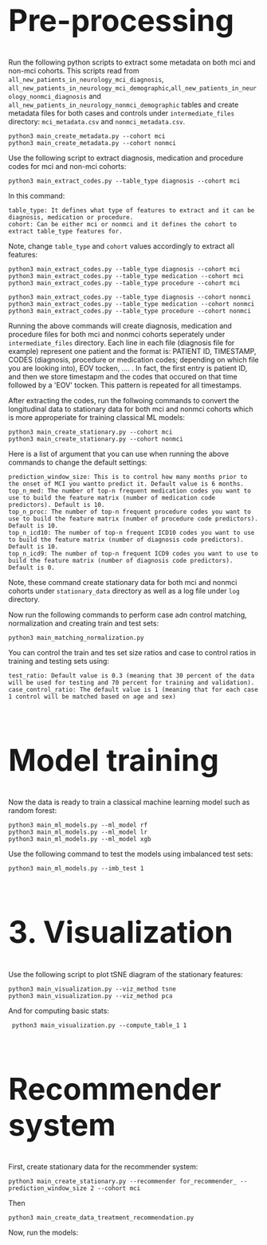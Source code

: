 
<h1 style="font-size:60px;">Pre-processing</h1>

Run the following python scripts to extract some metadata on both mci and non-mci cohorts. This scripts read from ```all_new_patients_in_neurology_mci_diagnosis```, ```all_new_patients_in_neurology_mci_demographic```,```all_new_patients_in_neurology_nonmci_diagnosis``` and  ```all_new_patients_in_neurology_nonmci_demographic``` tables and create metadata files for both cases and controls under ```intermediate_files``` directory: ```mci_metadata.csv``` and ```nonmci_metadata.csv```.

```
python3 main_create_metadata.py --cohort mci
python3 main_create_metadata.py --cohort nonmci
```
Use the following script to extract diagnosis, medication and procedure codes for mci and non-mci cohorts:
```
python3 main_extract_codes.py --table_type diagnosis --cohort mci
```
In this command:
```
table_type: It defines what type of features to extract and it can be diagnosis, medication or procedure. 
cohort: Can be either mci or nonmci and it defines the cohort to extract table_type features for.
```
Note, change ```table_type``` and ```cohort``` values accordingly to extract all features:
```
python3 main_extract_codes.py --table_type diagnosis --cohort mci
python3 main_extract_codes.py --table_type medication --cohort mci
python3 main_extract_codes.py --table_type procedure --cohort mci

python3 main_extract_codes.py --table_type diagnosis --cohort nonmci
python3 main_extract_codes.py --table_type medication --cohort nonmci
python3 main_extract_codes.py --table_type procedure --cohort nonmci

```
Running the above commands will create diagnosis, medication and procedure files for both mci and nonmci cohorts seperately under ```intermediate_files``` directory. Each line in each file (diagnosis file for example) represent one patient and the format is: PATIENT ID, TIMESTAMP, CODES (diagnosis, procedure or medication codes; depending on which file you are looking into), EOV tocken, .... . In fact, the first entry is patient ID, and then we store timestapm and the codes that occured on that time followed by a 'EOV' tocken. This pattern is repeated for all timestamps. 

After extracting the codes, run the follwoing commands to convert the longitudinal data to stationary data for both mci and nonmci cohorts which is more approperiate for training classical ML models:
```
python3 main_create_stationary.py --cohort mci
python3 main_create_stationary.py --cohort nonmci
```
Here is a list of argument that you can use when running the above commands to change the default settings:
```
prediction_window_size: This is to control how many months prior to the onset of MCI you wantto predict it. Default value is 6 months. 
top_n_med: The number of top-n frequent medication codes you want to use to build the feature matrix (number of medication code predictors). Default is 10.
top_n_proc: The number of top-n frequent procedure codes you want to use to build the feature matrix (number of procedure code predictors). Default is 10.
top_n_icd10: The number of top-n frequent ICD10 codes you want to use to build the feature matrix (number of diagnosis code predictors). Default is 10.
top_n_icd9: The number of top-n frequent ICD9 codes you want to use to build the feature matrix (number of diagnosis code predictors). Default is 0.
```
Note, these command create stationary data for both mci and nonmci cohorts under ```stationary_data``` directory as well as a log file under ```log``` directory. 

Now run the following commands to perform case adn control matching, normalization and creating train and test sets:
```
python3 main_matching_normalization.py
```
You can control the train and tes set size ratios and case to control ratios in training and testing sets using:
```
test_ratio: Default value is 0.3 (meaning that 30 percent of the data will be used for testing and 70 percent for training and validation).
case_control_ratio: The default value is 1 (meaning that for each case 1 control will be matched based on age and sex)
```
<h1 style="font-size:60px;">Model training</h1>
Now the data is ready to train a classical machine learning model such as random forest:

```
python3 main_ml_models.py --ml_model rf
python3 main_ml_models.py --ml_model lr
python3 main_ml_models.py --ml_model xgb
```
Use the following command to test the models using imbalanced test sets:

```
python3 main_ml_models.py --imb_test 1
```

<h1 style="font-size:60px;">3. Visualization</h1>
Use the following script to plot tSNE diagram of the stationary features:

```
python3 main_visualization.py --viz_method tsne
python3 main_visualization.py --viz_method pca   
```
And for computing basic stats:

```
 python3 main_visualization.py --compute_table_1 1
```
<h1 style="font-size:60px;">Recommender system</h1>
First, create stationary data for the recommender system:

```
python3 main_create_stationary.py --recommender for_recommender_ --prediction_window_size 2 --cohort mci

```

Then
```
python3 main_create_data_treatment_recommendation.py
```

Now, run the models:

```

```

